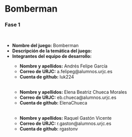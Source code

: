 # Bomberman


### Fase 1
<br>
<ul>
  <li><b>Nombre del juego:</b> Bomberman</li>
  <li><b>Descripción de la temática del juego:</b> </li>
  <li><b>Integrantes del equipo de desarrollo:</b></li>
  <ul>
     <li><b>Nombre y apellidos:</b> Andrés Felipe García </li>
    <li><b>Correo de URJC:</b>  a.felipeg@alumnos.urjc.es </li>
    <li><b>Cuenta de github:</b> luk224 </li>
  </ul>
  <br>
  <ul>
    <li><b>Nombre y apellidos:</b> Elena Beatriz Chueca Morales </li>
    <li><b>Correo de URJC:</b> eb.chueca@alumnos.urjc.es </li>
    <li><b>Cuenta de github:</b> ElenaChueca </li>
  </ul>
  <br>
  <ul>
     <li><b>Nombre y apellidos:</b> Raquel Gastón Vicente</li>
    <li><b>Correo de URJC:</b> r.gaston@alumnos.urjc.es</li>
    <li><b>Cuenta de github:</b> rgastonv</li>
  </ul>
</ul>
